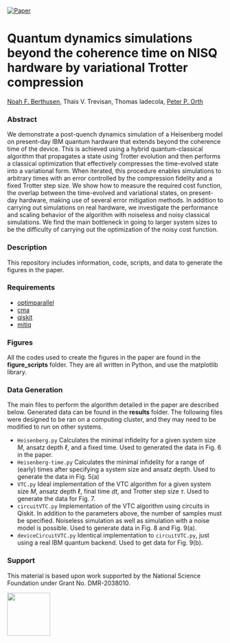 [![Paper](https://img.shields.io/badge/paper-arXiv%3A2103.01878-B31B1B.svg)](https://arxiv.org/abs/2112.12654)

# Quantum dynamics simulations beyond the coherence time on NISQ hardware by variational Trotter compression

[Noah F. Berthusen](https://noahberthusen.github.io), Thaís V. Trevisan, Thomas Iadecola, [Peter P. Orth](https://faculty.sites.iastate.edu/porth/)

### Abstract
We demonstrate a post-quench dynamics simulation of a Heisenberg model on present-day IBM quantum hardware that extends beyond the coherence time of the device. This is achieved using a hybrid quantum-classical algorithm that propagates a state using Trotter evolution and then performs a classical optimization that effectively compresses the time-evolved state into a variational form. When iterated, this procedure enables simulations to arbitrary times with an error controlled by the compression fidelity and a fixed Trotter step size. We show how to measure the required cost function, the overlap between the time-evolved and variational states, on present-day hardware, making use of several error mitigation methods. In addition to carrying out simulations on real hardware, we investigate the performance and scaling behavior of the algorithm with noiseless and noisy classical simulations. We find the main bottleneck in going to larger system sizes to be the difficulty of carrying out the optimization of the noisy cost function.

### Description
This repository includes information, code, scripts, and data to generate the figures in the paper.

### Requirements
* [optimparallel](https://pypi.org/project/optimparallel/)
* [cma](https://github.com/CMA-ES/pycma)
* [qiskit](https://github.com/Qiskit)
* [mitiq](https://github.com/unitaryfund/mitiq)

### Figures
All the codes used to create the figures in the paper are found in the **figure_scripts** folder. They are all written in Python, and use the matplotlib library.

### Data Generation
The main files to perform the algorithm detailed in the paper are described below. Generated data can be found in the **results** folder. The following files were designed to be ran on a computing cluster, and they may need to be modified to run on other systems. 
* ```Heisenberg.py``` Calculates the minimal infidelity for a given system size $M$, ansatz depth $\ell$, and a fixed time. Used to generated the data in Fig. 6 in the paper.
* ```Heisenberg-time.py``` Calculates the minimal infidelity for a range of (early) times after specifying a system size and ansatz depth. Used to generate the data in Fig. 5(a)
* ```VTC.py``` Ideal implementation of the VTC algorithm for a given system size $M$, ansatz depth $\ell$, final time $dt$, and Trotter step size $\tau$. Used to generate the data for Fig. 7.
* ```circuitVTC.py``` Implementation of the VTC algorithm using circuits in Qiskit. In addition to the parameters above, the number of samples must be specified. Noiseless simulation as well as simulation with a noise model is possible. Used to generate data in Fig. 8 and Fig. 9(a).
* ```deviceCircuitVTC.py``` Identical implementation to ```circuitVTC.py```, just using a real IBM quantum backend. Used to get data for Fig. 9(b).

### Support
This material is based upon work supported by the National Science Foundation under Grant No. DMR-2038010.

<img width="100px" src="https://www.nsf.gov/images/logos/NSF_4-Color_bitmap_Logo.png">
